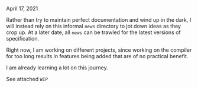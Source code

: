April 17, 2021

Rather than try to maintain perfect documentation and wind up in the dark,
I will instead rely on this informal `news` directory to jot down ideas as
they crop up.
At a later date, all `news` can be trawled for the latest versions of 
specification.

Right now, I am working on different projects, since working on the compiler
for too long results in features being added that are of no practical benefit.

I am already learning a lot on this journey.

See attached `WIP`